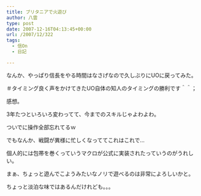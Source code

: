 ```yaml
---
title: ブリタニアで火遊び
author: 八雲
type: post
date: 2007-12-16T04:13:45+00:00
url: /2007/12/322
tags:
  - 信On
  - 日記

---
```

なんか、やっぱり信長をやる時間はなさげなので久しぶりにUOに戻ってみた。
  
＃タイミング良く声をかけてきたUO自体の知人のタイミングの勝利です＾＾；

感想。
  
3年たつといろいろ変わってて、今までのスキルじゃよわよわ。
  
ついでに操作全部忘れてるｗ

でもなんか、戦闘が異様に忙しくなっててこれはこれで…
  
個人的には包帯を巻くっていうマクロが公式に実装されたっていうのがうれしい。
  
まぁ、ちょっと遊んでこようみたいなノリで遊べるのは非常によろしいかと。
  
ちょっと淡泊な味ではあるんだけれども。。。
